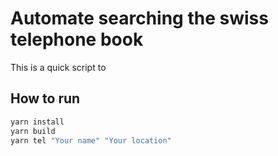# Automate searching the swiss telephone book

This is a quick script to

## How to run

```bash
yarn install
yarn build
yarn tel "Your name" "Your location"
```
